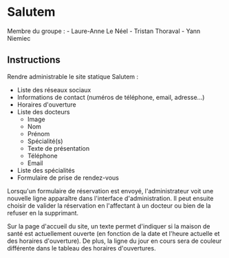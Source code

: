 # Salutem

Membre du groupe : 
    - Laure-Anne Le Néel
    - Tristan Thoraval
    - Yann Niemiec

## Instructions
Rendre administrable le site statique Salutem :

- Liste des réseaux sociaux
- Informations de contact (numéros de téléphone, email, adresse...)
- Horaires d'ouverture
- Liste des docteurs
    * Image
    * Nom
    * Prénom
    * Spécialité(s)
    * Texte de présentation
    * Téléphone
    * Email
- Liste des spécialités
- Formulaire de prise de rendez-vous

Lorsqu'un formulaire de réservation est envoyé, l'administrateur voit une nouvelle ligne apparaître dans l'interface d'administration. Il peut ensuite choisir de valider la réservation en l'affectant à un docteur ou bien de la refuser en la supprimant.

Sur la page d'accueil du site, un texte permet d'indiquer si la maison de santé est actuellement ouverte (en fonction de la date et l'heure actuelle et des horaires d'ouverture). De plus, la ligne du jour en cours sera de couleur différente dans le tableau des horaires d'ouvertures.